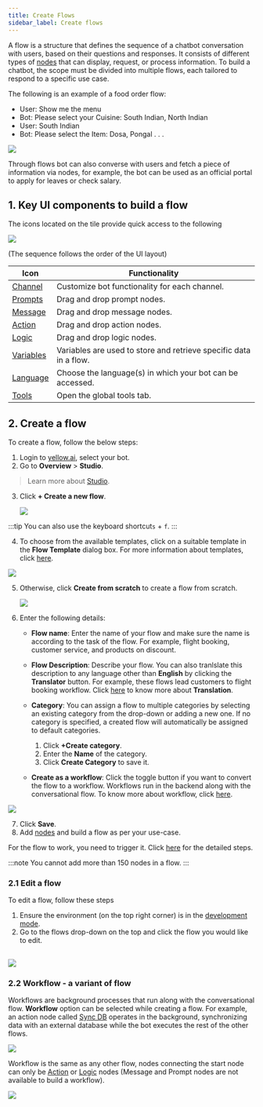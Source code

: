 ```yaml
---
title: Create Flows
sidebar_label: Create flows
---
```


A flow is a structure that defines the sequence of a chatbot conversation with users, based on their questions and responses. It consists of different types of [nodes](https://docs.yellow.ai/docs/platform_concepts/studio/build/nodes) that can display, request, or process information. To build a chatbot, the scope must be divided into multiple flows, each tailored to respond to a specific use case.

The following is an example of a food order flow:

- User: Show me the menu
- Bot: Please select your Cuisine: South Indian, North Indian
- User: South Indian
- Bot: Please select the Item: Dosa, Pongal . . .

![](https://i.imgur.com/51LCOoO.png)


Through flows bot can also converse with users and fetch a piece of information via nodes, for example, the bot can be used as an official portal to apply for leaves or check salary.

## 1. Key UI components to build a flow


The icons located on the tile provide quick access to the following

![](https://i.imgur.com/G9n27EO.png)

(The sequence follows the order of the UI layout)

| Icon                                                                                                                                         | Functionality                                                                                        |
| -------------------------------------------------------------------------------------------------------------------------------------------- | ---------------------------------------------------------------------------------------------------- |
| [Channel](https://docs.yellow.ai/docs/platform_concepts/channelConfiguration/overview) | Customize bot functionality for each channel.                                                           |
| [Prompts](https://docs.yellow.ai/docs/platform_concepts/studio/build/nodes/prompt-nodes)                                                     | Drag and drop prompt nodes.                                                              |
| [Message](https://docs.yellow.ai/docs/platform_concepts/studio/build/nodes/message-nodes)                                                    | Drag and drop message nodes.                                                             |
| [Action](https://docs.yellow.ai/docs/platform_concepts/studio/build/nodes/action-nodes)                                                      | Drag and drop action nodes.                                                              |
| [Logic](https://docs.yellow.ai/docs/platform_concepts/studio/build/nodes/logic-nodes)                                                        | Drag and drop logic nodes.                                                               |
| [Variables](https://docs.yellow.ai/docs/platform_concepts/studio/build/bot-variables)                                                        | Variables are used to store and retrieve specific data in a flow.                                       |
| [Language](https://docs.yellow.ai/docs/platform_concepts/studio/languages-supported#2-add-languages)                                         | Choose the language(s) in which your bot can be accessed.                                                     |
| [Tools](https://docs.yellow.ai/docs/platform_concepts/studio/tools) |   Open the global tools tab.                                                                                                   |

## 2. Create a flow

To create a flow, follow the below steps:

1. Login to [yellow.ai](https://cloud.yellow.ai), select your bot. 
2. Go to **Overview** > **Studio**.

> Learn more about [Studio](https://docs.yellow.ai/docs/platform_concepts/studio/overview#access-studio). 
    
3. Click **+ Create a new flow**.

   ![](https://i.imgur.com/Zp2fpb0.png)

:::tip
You can also use the keyboard shortcut`s` + `f`.
:::

4. To choose from the available templates, click on a suitable template in the **Flow Template** dialog box. For more information about templates, click [here](https://docs.yellow.ai/docs/platform_concepts/Getting%20Started/marketplaceintro).


![](https://i.imgur.com/azyPYFo.png)


5. Otherwise, click **Create from scratch** to create a flow from scratch.

   ![](https://i.imgur.com/7YKTYeG.png)


6. Enter the following details:

   *  **Flow name**: Enter the name of your flow and make sure the name is according to the task of the flow. For example, flight booking, customer service, and products on discount.
   *  **Flow Description**: Describe your flow. You can also tranlslate this description to any language other than **English** by clicking the **Translator** button. For example, these flows lead customers to flight booking workflow. Click [here](https://) to know more about **Translation**.

   *  **Category**: You can assign a flow to multiple categories by selecting an existing category from the drop-down or adding a new one. If no category is specified, a created flow will automatically be assigned to default categories.

         1. Click **+Create category**.
         2. Enter the **Name** of the category.
         3. Click **Create Category** to save it.

    *  **Create as a workflow**: Click the toggle button if you want to convert the flow to a workflow. Workflows run in the backend along with the conversational flow. To know more about workflow, click [here](#2-workflow---a-variant-of-flow).

 ![](https://i.imgur.com/x63yJNZ.png)

7. Click **Save**.
8. Add [nodes](https://docs.yellow.ai/docs/platform_concepts/studio/build/nodes) and build a flow as per your use-case. 

For the flow to work, you need to trigger it. Click [here](https://docs.yellow.ai/docs/platform_concepts/studio/build/Flows/configureflow) for the detailed steps.

:::note
You cannot add more than 150 nodes in a flow.
:::

### 2.1 Edit a flow

To edit a flow, follow these steps

1. Ensure the environment (on the top right corner) is in the [development mode](https://docs.yellow.ai/docs/platform_concepts/studio/test-and-publish-bot/modes).
2. Go to the flows drop-down on the top and click the flow you would like to edit. 

![](https://i.imgur.com/4lUHL3d.png)
--- 

### <a name="workflow"></a> 2.2 Workflow - a variant of flow

Workflows are background processes that run along with the conversational flow. **Workflow** option can be selected while creating a flow. For example, an action node called [Sync DB](https://docs.yellow.ai/docs/platform_concepts/studio/build/nodes/action-nodes#41-sync-database) operates in the background, synchronizing data with an external database while the bot executes the rest of the other flows.

![](https://i.imgur.com/x63yJNZ.png)

Workflow is the same as any other flow, nodes connecting the start node can only be [Action](https://docs.yellow.ai/docs/platform_concepts/studio/build/nodes/action-nodes) or [Logic](https://docs.yellow.ai/docs/platform_concepts/studio/build/nodes/logic-nodes) nodes (Message and Prompt nodes are not available to build a workflow).

![](https://i.imgur.com/vwmAHUY.jpg)


